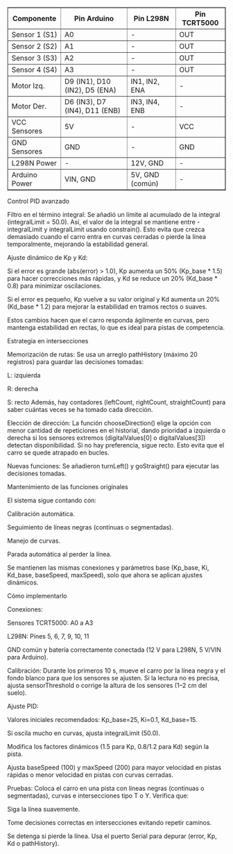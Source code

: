 <table border="1" cellpadding="5" cellspacing="0">
  <thead>
    <tr>
      <th>Componente</th>
      <th>Pin Arduino</th>
      <th>Pin L298N</th>
      <th>Pin TCRT5000</th>
    </tr>
  </thead>
  <tbody>
    <tr>
      <td>Sensor 1 (S1)</td>
      <td>A0</td>
      <td>-</td>
      <td>OUT</td>
    </tr>
    <tr>
      <td>Sensor 2 (S2)</td>
      <td>A1</td>
      <td>-</td>
      <td>OUT</td>
    </tr>
    <tr>
      <td>Sensor 3 (S3)</td>
      <td>A2</td>
      <td>-</td>
      <td>OUT</td>
    </tr>
    <tr>
      <td>Sensor 4 (S4)</td>
      <td>A3</td>
      <td>-</td>
      <td>OUT</td>
    </tr>
    <tr>
      <td>Motor Izq.</td>
      <td>D9 (IN1), D10 (IN2), D5 (ENA)</td>
      <td>IN1, IN2, ENA</td>
      <td>-</td>
    </tr>
    <tr>
      <td>Motor Der.</td>
      <td>D6 (IN3), D7 (IN4), D11 (ENB)</td>
      <td>IN3, IN4, ENB</td>
      <td>-</td>
    </tr>
    <tr>
      <td>VCC Sensores</td>
      <td>5V</td>
      <td>-</td>
      <td>VCC</td>
    </tr>
    <tr>
      <td>GND Sensores</td>
      <td>GND</td>
      <td>-</td>
      <td>GND</td>
    </tr>
    <tr>
      <td>L298N Power</td>
      <td>-</td>
      <td>12V, GND</td>
      <td>-</td>
    </tr>
    <tr>
      <td>Arduino Power</td>
      <td>VIN, GND</td>
      <td>5V, GND (común)</td>
      <td>-</td>
    </tr>
  </tbody>
</table>

Control PID avanzado

Filtro en el término integral:
Se añadió un límite al acumulado de la integral (integralLimit = 50.0). Así, el valor de la integral se mantiene entre -integralLimit y integralLimit usando constrain(). Esto evita que crezca demasiado cuando el carro entra en curvas cerradas o pierde la línea temporalmente, mejorando la estabilidad general.

Ajuste dinámico de Kp y Kd:

Si el error es grande (abs(error) > 1.0), Kp aumenta un 50% (Kp_base * 1.5) para hacer correcciones más rápidas, y Kd se reduce un 20% (Kd_base * 0.8) para minimizar oscilaciones.

Si el error es pequeño, Kp vuelve a su valor original y Kd aumenta un 20% (Kd_base * 1.2) para mejorar la estabilidad en tramos rectos o suaves.

Estos cambios hacen que el carro responda ágilmente en curvas, pero mantenga estabilidad en rectas, lo que es ideal para pistas de competencia.

Estrategia en intersecciones

Memorización de rutas:
Se usa un arreglo pathHistory (máximo 20 registros) para guardar las decisiones tomadas:

L: izquierda

R: derecha

S: recto
Además, hay contadores (leftCount, rightCount, straightCount) para saber cuántas veces se ha tomado cada dirección.

Elección de dirección:
La función chooseDirection() elige la opción con menor cantidad de repeticiones en el historial, dando prioridad a izquierda o derecha si los sensores extremos (digitalValues[0] o digitalValues[3]) detectan disponibilidad. Si no hay preferencia, sigue recto. Esto evita que el carro se quede atrapado en bucles.

Nuevas funciones:
Se añadieron turnLeft() y goStraight() para ejecutar las decisiones tomadas.

Mantenimiento de las funciones originales

El sistema sigue contando con:

Calibración automática.

Seguimiento de líneas negras (continuas o segmentadas).

Manejo de curvas.

Parada automática al perder la línea.

Se mantienen las mismas conexiones y parámetros base (Kp_base, Ki, Kd_base, baseSpeed, maxSpeed), solo que ahora se aplican ajustes dinámicos.

Cómo implementarlo

Conexiones:

Sensores TCRT5000: A0 a A3

L298N: Pines 5, 6, 7, 9, 10, 11

GND común y batería correctamente conectada (12 V para L298N, 5 V/VIN para Arduino).

Calibración:
Durante los primeros 10 s, mueve el carro por la línea negra y el fondo blanco para que los sensores se ajusten.
Si la lectura no es precisa, ajusta sensorThreshold o corrige la altura de los sensores (1–2 cm del suelo).

Ajuste PID:

Valores iniciales recomendados: Kp_base=25, Ki=0.1, Kd_base=15.

Si oscila mucho en curvas, ajusta integralLimit (50.0).

Modifica los factores dinámicos (1.5 para Kp, 0.8/1.2 para Kd) según la pista.

Ajusta baseSpeed (100) y maxSpeed (200) para mayor velocidad en pistas rápidas o menor velocidad en pistas con curvas cerradas.

Pruebas:
Coloca el carro en una pista con líneas negras (continuas o segmentadas), curvas e intersecciones tipo T o Y.
Verifica que:

Siga la línea suavemente.

Tome decisiones correctas en intersecciones evitando repetir caminos.

Se detenga si pierde la línea.
Usa el puerto Serial para depurar (error, Kp, Kd o pathHistory).
